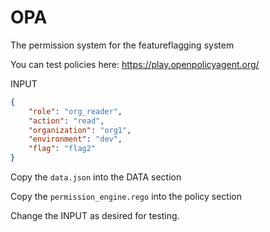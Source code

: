 # OPA

The permission system for the featureflagging system

You can test policies here: https://play.openpolicyagent.org/

INPUT
```json
{
    "role": "org_reader",
    "action": "read",
    "organization": "org1",
    "environment": "dev",
    "flag": "flag2"
}
```

Copy the `data.json` into the DATA section

Copy the `permission_engine.rego` into the policy section

Change the INPUT as desired for testing.